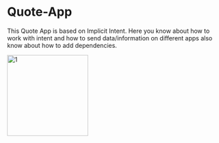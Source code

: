 # Quote-App

This Quote App is based on  Implicit Intent.
Here you know about how to work with intent and how to send data/information on different apps also know about how to add dependencies.




<img width="189" alt="1" src="https://user-images.githubusercontent.com/71587065/99186916-858bf480-2779-11eb-9a8a-c4495fb86adb.PNG">


